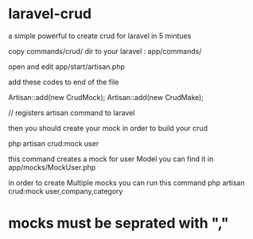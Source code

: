 laravel-crud
============

a simple powerful to create crud for laravel in 5 mintues

copy commands/crud/ dir to your laravel : app/commands/

open and edit app/start/artisan.php

add these codes to end of the file

Artisan::add(new CrudMock);
Artisan::add(new CrudMake);

// registers artisan command to laravel

then you should create your mock in order to build your crud

php artisan crud:mock user

this command creates a mock for user Model
you can find it in app/mocks/MockUser.php 

in order to create Multiple mocks you can run this command
php artisan crud:mock user,company,category
# mocks must be seprated with ","







